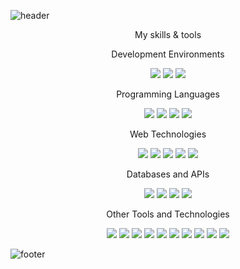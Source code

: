 ![header](https://capsule-render.vercel.app/api?type=waving&color=768390&height=200&section=header&text=Juhani%20Kangas&fontSize=50&fontColor=adbac7&animation=fadeIn&fontAlignY=38&descAlignY=51&descAlign=62)
<p align='center'>My skills & tools</p>
<p align='center'>Development Environments</p>
<p align='center'>
    <img src="https://img.shields.io/badge/IDE-Visual%20Studio%20Code-007ACC?style=flat-square&logo=Visual-Studio-Code&logoColor=ffffff"/>
    <img src="https://img.shields.io/badge/Thonny-3178C6?style=flat-square&logo=thonny&logoColor=ffffff"/>
    <img src="https://img.shields.io/badge/PyCharm-000000?style=flat-square&logo=pycharm&logoColor=white"/>
</p>
<p align='center'>Programming Languages</p>
<p align='center'>
    <img src="https://img.shields.io/badge/-Python3-3776AB?style=flat-square&logo=python&logoColor=ffffff"/>
    <img src="https://img.shields.io/badge/MicroPython-2C3E50?style=flat-square&logo=micropython&logoColor=ffffff"/>
    <img src="https://img.shields.io/badge/-JavaScript-f7e018?style=flat-square&logo=javascript&logoColor=white"/>
    <img src="https://img.shields.io/badge/-PowerShell-5391FE?style=flat-square&logo=powershell&logoColor=white"/>
</p>
<p align='center'>Web Technologies</p>
<p align='center'>
    <img src="https://img.shields.io/badge/-React-61dafb?style=flat-square&logo=react&logoColor=ffffff"/>
    <img src="https://img.shields.io/badge/-Next.js-000000?style=flat-square&logo=Next.js&logoColor=ffffff"/>
    <img src="https://img.shields.io/badge/-CSS3-1572B6?style=flat-square&logo=css3&logoColor=white"/>
    <img src="https://img.shields.io/badge/-HTML5-E34F26?style=flat-square&logo=html5&logoColor=white"/>
    <img src="https://img.shields.io/badge/-Tailwind_CSS-06B6D4?style=flat-square&logo=tailwind-css&logoColor=white"/>
</p>
<p align='center'>Databases and APIs</p>
<p align='center'>
    <img src="https://img.shields.io/badge/SQLite-003B57?style=flat-square&logo=SQLite&logoColor=ffffff"/>
    <img src="https://img.shields.io/badge/MySQL-4479A1?style=flat-square&logo=MySQL&logoColor=ffffff"/>
    <img src="https://img.shields.io/badge/MongoDB-47A248?style=flat-square&logo=MongoDB&logoColor=ffffff"/>
    <img src="https://img.shields.io/badge/Swagger-85EA2D?style=flat-square&logo=swagger&logoColor=black"/>
</p>
<p align='center'>Other Tools and Technologies</p>
<p align='center'>
    <img src="https://img.shields.io/badge/-Git-f05032?style=flat-square&logo=git&logoColor=white"/>
    <img src="https://img.shields.io/badge/-Node.js-43853d?style=flat-square&logo=node.js&logoColor=ffffff"/>
    <img src="https://img.shields.io/badge/-Vite-B73BFE?style=flat-square&logo=vite&logoColor=ffffff"/>
    <img src="https://img.shields.io/badge/-Firebase-FFCA28?style=flat-square&logo=firebase&logoColor=black"/>
    <img src="https://img.shields.io/badge/Google%20Cloud-4285F4?style=flat-square&logo=google-cloud&logoColor=white"/>
    <img src="https://img.shields.io/badge/-Chart.js-FF6384?style=flat-square&logo=chart.js&logoColor=white"/>
    <img src="https://img.shields.io/badge/Postman-FF6C37?style=flat-square&logo=Postman&logoColor=ffffff"/>
    <img src="https://img.shields.io/badge/Unity-000000?style=flat-square&logo=Unity&logoColor=ffffff"/>
    <img src="https://img.shields.io/badge/Raspberry%20Pi-A22846?style=flat-square&logo=raspberry-pi&logoColor=white"/>
    <img src="https://img.shields.io/badge/GitHub-181717?style=flat-square&logo=github&logoColor=white"/>
</p>

![footer](https://capsule-render.vercel.app/api?type=waving&color=768390&height=200&section=footer&animation=fadeIn&fontAlignY=38&descAlignY=51&descAlign=62)
